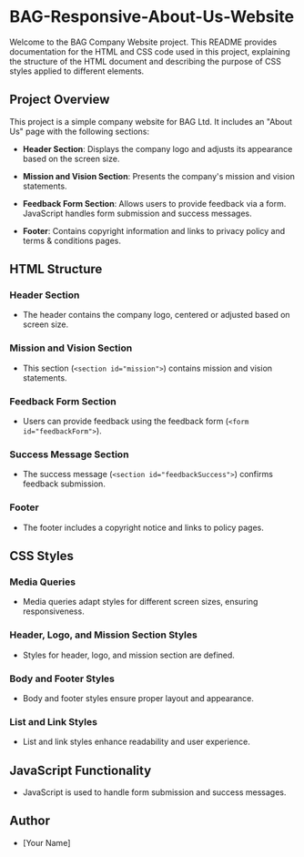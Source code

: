 # BAG-Responsive-About-Us-Website

Welcome to the BAG Company Website project. This README provides documentation for the HTML and CSS code used in this project, explaining the structure of the HTML document and describing the purpose of CSS styles applied to different elements.

## Project Overview

This project is a simple company website for BAG Ltd. It includes an "About Us" page with the following sections:

- **Header Section**: Displays the company logo and adjusts its appearance based on the screen size.

- **Mission and Vision Section**: Presents the company's mission and vision statements.

- **Feedback Form Section**: Allows users to provide feedback via a form. JavaScript handles form submission and success messages.

- **Footer**: Contains copyright information and links to privacy policy and terms & conditions pages.

## HTML Structure

### Header Section
- The header contains the company logo, centered or adjusted based on screen size.

### Mission and Vision Section
- This section (`<section id="mission">`) contains mission and vision statements.

### Feedback Form Section
- Users can provide feedback using the feedback form (`<form id="feedbackForm">`).

### Success Message Section
- The success message (`<section id="feedbackSuccess">`) confirms feedback submission.

### Footer
- The footer includes a copyright notice and links to policy pages.

## CSS Styles

### Media Queries
- Media queries adapt styles for different screen sizes, ensuring responsiveness.

### Header, Logo, and Mission Section Styles
- Styles for header, logo, and mission section are defined.

### Body and Footer Styles
- Body and footer styles ensure proper layout and appearance.

### List and Link Styles
- List and link styles enhance readability and user experience.

## JavaScript Functionality

- JavaScript is used to handle form submission and success messages.

## Author

- [Your Name]

